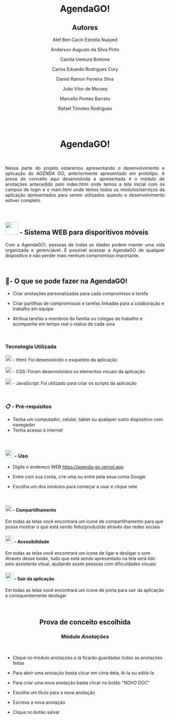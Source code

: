 <h1 align="center"> AgendaGO!</h1>

<h2 align="center"> Autores</h2>

<p align="center">Alef Ben Cacin Estrella Nuayed</p>

<p align="center">Anderson Augusto da Silva Pinto</p>

<p align="center">Camila Uemura Bretone</p>

<p align="center">Carlos Eduardo Rodrigues Cury</p>

<p align="center">Daniel Ramon Ferreira Silva</p>

<p align="center">João Vitor de Moraes</p>

<p align="center">Marcello Pontes Barreto</p>

<p align="center">Rafael Timoteo Rodrigues</p>

<br><br>
<h1 align="center"> AgendaGO!</h1>

<br>
<p align="justify">Nessa parte do projeto estaremos apresentando o desenvolvimento e aplicação do AGENDA GO, anteriormente apresentado em protótipo. A prova de conceito aqui desenvolvida e apresentada é o módulo de anotações antecedido pelo index.html onde temos a tela inicial com os campos de login e o main.html onde temos todos os módulos/serviços da aplicação apresentados para serem utilizados quando o desenvolvimento estiver completo.</p>

<br>
<h2><a href="https://iconscout.com/"><img src= "https://github.com/alefben/agendaGO/assets/100030617/74d0825c-60bc-4948-b5fc-2e9395cd9158"  height= "40" width= "40"></a> - Sistema WEB para disporitivos móveis</h2> 


<p align="justify">Com a AgendaGO!, pessoas de todas as idades podem manter uma vida organizada e gerenciável. É possível acessar a AgendaGO de qualquer dispositivo e não perder mais nenhum compromisso importante.</p> 

<br>

<h2> 📌- O que se pode fazer na AgendaGO!</h2>

* Criar anotações personalizadas para cada compromisso e tarefa 

* Criar partilhas de compromissos e tarefas linkadas para a  colaboração e trabalho em equipe
  
* Atribua tarefas a membros da família ou colegas de trabalho e acompanhe em tempo real o status de cada uma

<br>
<h3>Tecnologia Utilizada</h3> 

<a href="https://skillicons.dev"><img src= "https://skillicons.dev/icons?i=html" alt="image" height= "20" width= "20"></a> - Html: Foi desenvolvido o esqueleto da aplicação

<a href="https://skillicons.dev"><img src= "https://skillicons.dev/icons?i=css" alt="image" height= "20" width= "20"></a> - CSS: Foram desenvolvidos os elementos visuais da aplicação

<a href="https://skillicons.dev"><img src= "https://skillicons.dev/icons?i=js" alt="image" height= "20" width= "20"></a> - JavaScript: Foi utilizado para criar os scripts da aplicação

<br>
<h3>📋 - Pré-requisitos</h3>

* Tenha um computador, celular, tablet ou qualquer outro dispositivo com navegador
* Tenha acesso à internet

<br>

<h3><a href="https://www.flaticon.com"><img src= "https://github.com/alefben/agendaGO/assets/100030617/0c6619ca-f1e1-47ee-8601-faa3a0d82d9b" height= "25" width= "25"></a> - Uso </h3>

* Digite o endereço WEB https://agenda-go.vercel.app
 
* Entre com sua conta, crie uma ou entre pela seua conta Google
  
* Escolha um dos módulos para começar a usar e clique nele

<br>

<h4><a href="https://br.freepik.com"><img src="https://github.com/alefben/agendaGO/assets/100030617/543f33d8-6bae-4649-b6f1-98c8b322a166" height= "20" width= "20"></a> - Compartilhamento</h4>
Em todas as telas você encontrará um ícone de compartilhamento para que possa mostrar o que está sendo feito/produzido através das redes sociais

<br>

<h4><a href="https://br.freepik.com"><img src="https://github.com/alefben/agendaGO/assets/100030617/80fbfa9b-0fdb-47e5-a6ff-47393ef401a1" height= "25" width= "25"></a> - Acessibilidade</h4>
Em todas as telas você encontrará um ícone de ligar e desligar o som
Através desse botão, tudo que está sendo apresentado na tela será lido pelo assistente vitual, ajudando assim pessoas com dificuldades visuais

<br>

<h4><a href="https://br.freepik.com"><img src="https://github.com/alefben/agendaGO/assets/100030617/7367e31b-db21-4867-ac91-86e438f45309" height= "25" width= "25"></a> - Sair da aplicação</h4>
Em todas as telas você encontrará um ícone de porta para sair da aplicação e consquentemente deslogar


<br>

<br>

<br>

<h2 align="center">Prova de conceito escolhida</h2>

<h3 align="center">Módulo <em>Anotações</em></h3>

<br>

* Clique no módulo anotações e lá ficarão guardadas todas as anotações feitas


* Para abrir uma anotação basta clicar em cima dela, lê-la ou editá-la


* Para criar uma nova anotação basta clicar no botão "<em>NOVO DOC</em>"


* Escolha um título para a nova anotação


* Escreva a nova anotação


* Clique no botão salvar

<br>









